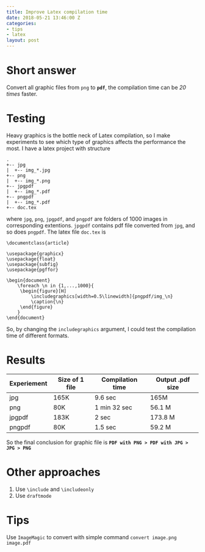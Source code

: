 ```yaml
---
title: Improve Latex compilation time
date: 2018-05-21 13:46:00 Z
categories:
- tips
- latex
layout: post
---
```


# Short answer
Convert all graphic files from `png` to **`pdf`**, the compilation time can be *20 times* faster.

# Testing
Heavy graphics is the bottle neck of Latex compilation, so I make experiments to see which type of graphics affects the performance the most. I have a latex project with structure

~~~
.
+-- jpg
|  +-- img_*.jpg
+-- png
|  +-- img_*.png
+-- jpgpdf
|  +-- img_*.pdf
+-- pngpdf
|  +-- img_*.pdf
+-- doc.tex
~~~

where `jpg`, `png`, `jpgpdf`, and `pngpdf` are folders of 1000 images in corresponding extentions. `jpgpdf` contains pdf file converted from `jpg`, and so does `pngpdf`. The latex file `doc.tex` is

~~~
\documentclass{article}

\usepackage{graphicx}
\usepackage{float}
\usepackage{subfig}
\usepackage{pgffor}

\begin{document}
    \foreach \n in {1,...,1000}{
     \begin{figure}[H]
         \includegraphics[width=0.5\linewidth]{pngpdf/img_\n}
         \caption{\n}
     \end{figure}
    }
\end{document}
~~~
So, by changing the `includegraphics` argument, I could test the compilation time of different formats.

# Results

| Experiement | Size of 1 file | Compilation time | Output .pdf size |
|---------|---------|---------|---------|
| jpg	| 165K | 9.6 sec | 165M |
| png	| 80K | 1 min 32 sec | 56.1 M |
| jpgpdf | 183K | 2 sec | 173.8 M |
| pngpdf | 80K | 1.5 sec | 59.2 M |

So the final conclusion for graphic file is **`PDF with PNG > PDF with JPG > JPG > PNG`**

# Other approaches
1. Use `\include` and `\includeonly`
2. Use `draftmode`

# Tips
Use `ImageMagic` to convert with simple command `convert image.png image.pdf`